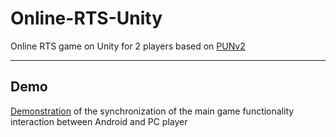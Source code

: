 # Online-RTS-Unity
Online RTS game on Unity for 2 players based on [PUNv2](https://www.photonengine.com/pun)

____
## Demo
[Demonstration](https://drive.google.com/file/d/1vuQ6tq3T693pnFKlfUIvfInjoe5Vi2sw/view?usp=sharing) of the synchronization of the main game functionality interaction between Android and PC player

